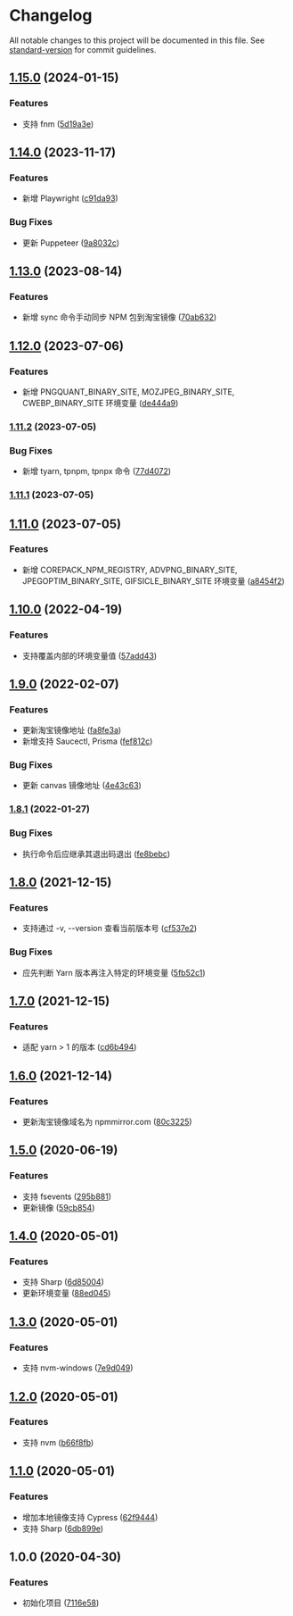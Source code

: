 # Changelog

All notable changes to this project will be documented in this file. See [standard-version](https://github.com/conventional-changelog/standard-version) for commit guidelines.

## [1.15.0](https://github.com/fjc0k/tbify/compare/v1.14.0...v1.15.0) (2024-01-15)

### Features

- 支持 fnm ([5d19a3e](https://github.com/fjc0k/tbify/commit/5d19a3ebe4c653ee8c5eed409f088ac4ac505bad))

## [1.14.0](https://github.com/fjc0k/tbify/compare/v1.13.0...v1.14.0) (2023-11-17)

### Features

- 新增 Playwright ([c91da93](https://github.com/fjc0k/tbify/commit/c91da937be58265682d9a4836978ae66700e1bfe))

### Bug Fixes

- 更新 Puppeteer ([9a8032c](https://github.com/fjc0k/tbify/commit/9a8032cb0f5cb5873a33cffe10e907292e4a5491))

## [1.13.0](https://github.com/fjc0k/tbify/compare/v1.12.0...v1.13.0) (2023-08-14)

### Features

- 新增 sync 命令手动同步 NPM 包到淘宝镜像 ([70ab632](https://github.com/fjc0k/tbify/commit/70ab632c1a46767369e76a36e289b8084fcd9077))

## [1.12.0](https://github.com/fjc0k/tbify/compare/v1.11.2...v1.12.0) (2023-07-06)

### Features

- 新增 PNGQUANT_BINARY_SITE, MOZJPEG_BINARY_SITE, CWEBP_BINARY_SITE 环境变量 ([de444a9](https://github.com/fjc0k/tbify/commit/de444a9d03b87a8adce1ddd43b0509a88c3e23e9))

### [1.11.2](https://github.com/fjc0k/tbify/compare/v1.11.1...v1.11.2) (2023-07-05)

### Bug Fixes

- 新增 tyarn, tpnpm, tpnpx 命令 ([77d4072](https://github.com/fjc0k/tbify/commit/77d407209f79e8913ab33568403c30b328409edb))

### [1.11.1](https://github.com/fjc0k/tbify/compare/v1.11.0...v1.11.1) (2023-07-05)

## [1.11.0](https://github.com/fjc0k/tbify/compare/v1.10.0...v1.11.0) (2023-07-05)

### Features

- 新增 COREPACK_NPM_REGISTRY, ADVPNG_BINARY_SITE, JPEGOPTIM_BINARY_SITE, GIFSICLE_BINARY_SITE 环境变量 ([a8454f2](https://github.com/fjc0k/tbify/commit/a8454f281d6a9610a810a7ac92ace03ac84018f0))

## [1.10.0](https://github.com/fjc0k/tbify/compare/v1.9.0...v1.10.0) (2022-04-19)

### Features

- 支持覆盖内部的环境变量值 ([57add43](https://github.com/fjc0k/tbify/commit/57add43ed052aebbfa8e87eb924d89c955d23d0b))

## [1.9.0](https://github.com/fjc0k/tbify/compare/v1.8.1...v1.9.0) (2022-02-07)

### Features

- 更新淘宝镜像地址 ([fa8fe3a](https://github.com/fjc0k/tbify/commit/fa8fe3ab36cd52ca2265b5ff60b49ed57996293f))
- 新增支持 Saucectl, Prisma ([fef812c](https://github.com/fjc0k/tbify/commit/fef812c40f6b270e2acc4935f56b8e5b016a0d58))

### Bug Fixes

- 更新 canvas 镜像地址 ([4e43c63](https://github.com/fjc0k/tbify/commit/4e43c63f308d4528ec203206d482fa34736d944d))

### [1.8.1](https://github.com/fjc0k/tbify/compare/v1.8.0...v1.8.1) (2022-01-27)

### Bug Fixes

- 执行命令后应继承其退出码退出 ([fe8bebc](https://github.com/fjc0k/tbify/commit/fe8bebc379adc8320dd4926a7b791ef2e061ec1e))

## [1.8.0](https://github.com/fjc0k/tbify/compare/v1.7.0...v1.8.0) (2021-12-15)

### Features

- 支持通过 -v, --version 查看当前版本号 ([cf537e2](https://github.com/fjc0k/tbify/commit/cf537e298661a168b3f4068467f0817639137cbb))

### Bug Fixes

- 应先判断 Yarn 版本再注入特定的环境变量 ([5fb52c1](https://github.com/fjc0k/tbify/commit/5fb52c14b5f891347322dd77d6559582d48b06bf))

## [1.7.0](https://github.com/fjc0k/tbify/compare/v1.6.0...v1.7.0) (2021-12-15)

### Features

- 适配 yarn > 1 的版本 ([cd6b494](https://github.com/fjc0k/tbify/commit/cd6b494f73440f1573d30960a950f125b5a85098))

## [1.6.0](https://github.com/fjc0k/tbify/compare/v1.5.0...v1.6.0) (2021-12-14)

### Features

- 更新淘宝镜像域名为 npmmirror.com ([80c3225](https://github.com/fjc0k/tbify/commit/80c3225e8a054888d6658655751695314cd0ae0d))

## [1.5.0](https://github.com/fjc0k/tbify/compare/v1.4.0...v1.5.0) (2020-06-19)

### Features

- 支持 fsevents ([295b881](https://github.com/fjc0k/tbify/commit/295b881939d6853eebaa45f10dbde3c789a18d31))
- 更新镜像 ([59cb854](https://github.com/fjc0k/tbify/commit/59cb854038966f07daeadef63d1a7715f01b0da4))

## [1.4.0](https://github.com/fjc0k/tbify/compare/v1.3.0...v1.4.0) (2020-05-01)

### Features

- 支持 Sharp ([6d85004](https://github.com/fjc0k/tbify/commit/6d85004b2d222d60eb65bde985612ac124437e3c))
- 更新环境变量 ([88ed045](https://github.com/fjc0k/tbify/commit/88ed045333795985cfc8ec03da4f9ea64c19021b))

## [1.3.0](https://github.com/fjc0k/tbify/compare/v1.2.0...v1.3.0) (2020-05-01)

### Features

- 支持 nvm-windows ([7e9d049](https://github.com/fjc0k/tbify/commit/7e9d049ca4a8746a190c6ba2aa2103ae813c626e))

## [1.2.0](https://github.com/fjc0k/tbify/compare/v1.1.0...v1.2.0) (2020-05-01)

### Features

- 支持 nvm ([b66f8fb](https://github.com/fjc0k/tbify/commit/b66f8fbad0ce497827f830f1d5ec0f9e6517ba4d))

## [1.1.0](https://github.com/fjc0k/tbify/compare/v1.0.0...v1.1.0) (2020-05-01)

### Features

- 增加本地镜像支持 Cypress ([62f9444](https://github.com/fjc0k/tbify/commit/62f9444b1b143ccb3d7629d007913bd8bf776571))
- 支持 Sharp ([6db899e](https://github.com/fjc0k/tbify/commit/6db899e541618f0233424fb3e1905085a5e58e91))

## 1.0.0 (2020-04-30)

### Features

- 初始化项目 ([7116e58](https://github.com/fjc0k/tbify/commit/7116e58b9288989d980a0fee53bd8eb25fb4423c))
